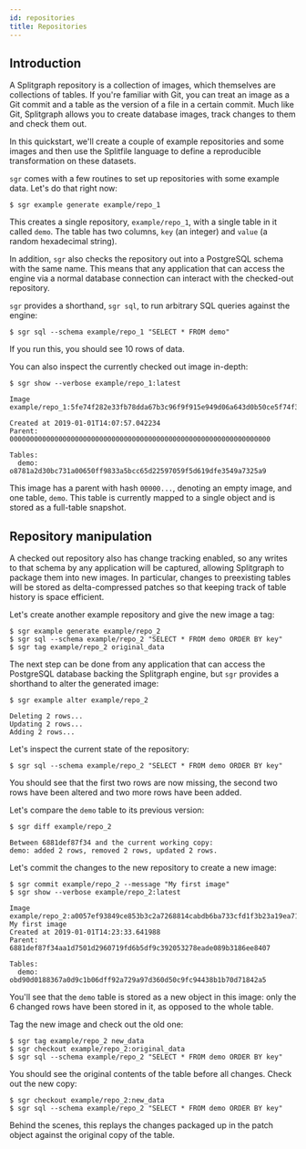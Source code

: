 ```yaml
---
id: repositories
title: Repositories
---
```


## Introduction

A Splitgraph repository is a collection of images, which themselves are
collections of tables. If you're familiar with Git, you can treat an
image as a Git commit and a table as the version of a file in a
certain commit. Much like Git, Splitgraph allows you to create database
images, track changes to them and check them out.

In this quickstart, we'll create a couple of example repositories and
some images and then use the Splitfile language to define a reproducible
transformation on these datasets.

`sgr` comes with a few routines to set up repositories with some example
data. Let's do that right now:

    $ sgr example generate example/repo_1

This creates a single repository, `example/repo_1`, with a single table
in it called `demo`. The table has two columns, `key` (an integer) and
`value` (a random hexadecimal string).

In addition, `sgr` also checks the repository out into a PostgreSQL
schema with the same name. This means that any application that can
access the engine via a normal database connection can interact with the
checked-out repository.

`sgr` provides a shorthand, `sgr sql`, to run arbitrary SQL queries
against the engine:

    $ sgr sql --schema example/repo_1 "SELECT * FROM demo"

If you run this, you should see 10 rows of data.

You can also inspect the currently checked out image in-depth:

    $ sgr show --verbose example/repo_1:latest

    Image example/repo_1:5fe74f282e33fb78dda67b3c96f9f915e949d06a643d0b50ce5f74f35ad1e3c7

    Created at 2019-01-01T14:07:57.042234
    Parent: 0000000000000000000000000000000000000000000000000000000000000000

    Tables:
      demo: o8781a2d30bc731a00650ff9833a5bcc65d22597059f5d619dfe3549a7325a9

This image has a parent with hash `00000...`, denoting an empty image,
and one table, `demo`. This table is currently mapped to a single object and
is stored as a full-table snapshot.

## Repository manipulation

A checked out repository also has change tracking enabled, so any
writes to that schema by any application will be captured, allowing
Splitgraph to package them into new images. In particular, changes to
preexisting tables will be stored as delta-compressed patches
so that keeping track of table history is space efficient.

Let's create another example repository and give the new image a tag:

    $ sgr example generate example/repo_2
    $ sgr sql --schema example/repo_2 "SELECT * FROM demo ORDER BY key"
    $ sgr tag example/repo_2 original_data

The next step can be done from any application that can access the
PostgreSQL database backing the Splitgraph engine, but `sgr` provides a
shorthand to alter the generated image:

    $ sgr example alter example/repo_2
    
    Deleting 2 rows...
    Updating 2 rows...
    Adding 2 rows...

Let's inspect the current state of the repository:

    $ sgr sql --schema example/repo_2 "SELECT * FROM demo ORDER BY key"

You should see that the first two rows are now missing, the second two
rows have been altered and two more rows have been added.

Let's compare the `demo` table to its previous version:

    $ sgr diff example/repo_2
    
    Between 6881def87f34 and the current working copy:
    demo: added 2 rows, removed 2 rows, updated 2 rows.

Let's commit the changes to the new repository to create a new image:

    $ sgr commit example/repo_2 --message "My first image"
    $ sgr show --verbose example/repo_2:latest
    
    Image example/repo_2:a0057ef93849ce853b3c2a7268814cabdb6ba733cfd1f3b23a19ea719e11a98d
    My first image
    Created at 2019-01-01T14:23:33.641988
    Parent: 6881def87f34aa1d7501d2960719fd6b5df9c392053278eade089b3186ee8407

    Tables:
      demo: obd90d0188367a0d9c1b06dff92a729a97d360d50c9fc94438b1b70d71842a5

You'll see that the `demo` table is stored as a new object in this
image: only the 6 changed rows have been stored in it, as opposed to the
whole table.

Tag the new image and check out the old one:

    $ sgr tag example/repo_2 new_data
    $ sgr checkout example/repo_2:original_data
    $ sgr sql --schema example/repo_2 "SELECT * FROM demo ORDER BY key"

You should see the original contents of the table before all changes.
Check out the new copy:

    $ sgr checkout example/repo_2:new_data
    $ sgr sql --schema example/repo_2 "SELECT * FROM demo ORDER BY key"

Behind the scenes, this replays the changes packaged up in the patch 
object against the original copy of the table.
